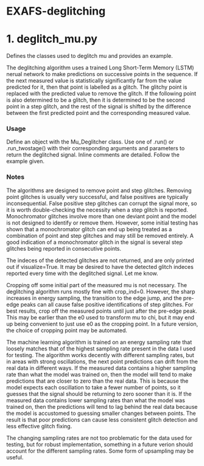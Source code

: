 # EXAFS-deglitching

# 1. deglitch_mu.py

Defines the classes used to deglitch mu and provides an example.  

The deglitching algorithm uses a trained Long Short-Term Memory (LSTM) nerual network to make predictions on successive points in the sequence. If the next measured value is statistically significantly far from the value predicted for it, then that point is labelled as a glitch. The glitchy point is replaced with the predicted value to remove the glitch. If the following point is also determined to be a glitch, then it is determined to be the second point in a step glitch, and the rest of the signal is shifted by the difference between the first predicted point and the corresponding measured value.

### Usage

Define an object with the Mu_Deglitcher class. Use one of .run() or .run_twostage() with their corresponding arguments and parameters to return the deglitched signal. Inline comments are detailed. Follow the example given.

### Notes

The algorithms are designed to remove point and step glitches. Removing point glitches is usually very successful, and false positives are typically inconsequential. False positive step glitches can corrupt the signal more, so it is worth double-checking the necessity when a step glitch is reported. Monochromator glitches involve more than one deviant point and the model is not designed to identify or remove them. However, some initial testing has shown that a monochromator glitch can end up being treated as a combination of point and step glitches and may still be removed entirely. A good indication of a monochromator glitch in the signal is several step glitches being reported in consecutive points. 

The indeces of the detected glitches are not returned, and are only printed out if visualize=True. It may be desired to have the detected glitch indeces reported every time with the deglitched signal. Let me know.

Cropping off some initial part of the measured mu is not necessary. The deglitching algorithm runs mostly fine with crop_ind=0. However, the sharp increases in energy sampling, the transition to the edge jump, and the pre-edge peaks can all cause false positive identifications of step glitches. For best results, crop off the measured points until just after the pre-edge peak. This may be earlier than the e0 used to transform mu to chi, but it may end up being convenient to just use e0 as the cropping point. In a future version, the choice of cropping point may be automated.

The machine learning algorithm is trained on an energy sampling rate that loosely matches that of the highest sampling rate present in the data I used for testing. The algorithm works decently with different sampling rates, but in areas with strong oscillations, the next point predictions can drift from the real data in different ways. If the measured data contains a higher sampling rate than what the model was trained on, then the model will tend to make predictions that are closer to zero than the real data. This is because the model expects each oscillation to take a fewer number of points, so it guesses that the signal should be returning to zero sooner than it is. If the measured data contains lower sampling rates than what the model was trained on, then the predictions will tend to lag behind the real data because the model is accustomed to guessing smaller changes between points. The result is that poor predictions can cause less consistent glitch detection and less effective glitch fixing.

The changing sampling rates are not too problematic for the data used for testing, but for robust implementation, something in a future verion should account for the different sampling rates. Some form of upsampling may be useful.
